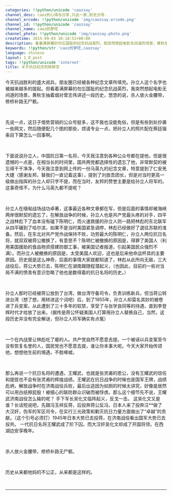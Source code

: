 ```yaml
---
categories: !!python/unicode 'caozsay'
channel_desc: caoz的心得与分享,只此一家,别无分号.
channel_ercode: !!python/unicode 'img/caozsay.ercode.png'
channel_id: !!python/unicode 'caozsay'
channel_name: caoz的梦呓
channel_photo: !!python/unicode 'img/caozsay.photo.png'
createtime: 2015-09-03 10:18:52+00:00
description: 看着满屏幕的勿忘国耻的纪念抗战英烈，我突然想起电影无间道的场景，黄秋生抽着烟对曾志伟讲述一段历史，悠悠的说，杀人放火金腰带，修桥补路无尸骸。
keywords: !!python/str 'caoz的梦呓,caozsay'
language: chinese
layout: 1_0_post
tags: !!python/unicode 'internet'
title: 关于抗日纪念的碎碎念
---
```

<div class="rich_media_content" id="js_content">
<p style="white-space: normal;">
         今天抗战胜利的盛大阅兵，朋友圈已经被各种纪念文章所填充。孙立人这个名字也被越来越多的提起。但看着满屏幕的勿忘国耻的纪念抗战英烈，我突然想起电影无间道的场景，黄秋生抽着烟对曾志伟讲述一段历史，悠悠的说，杀人放火金腰带，修桥补路无尸骸。
        </p>
<p style="white-space: normal;">
<br/>
</p>
<p style="white-space: normal;">
         先说一点，这日子借势营销的公众号挺多，这不我也没能免俗，但是有些到处抄袭一些网文，然后随便配几个图的那些，烦请专业一点，把孙立人的照片配在蔡廷锴条目下算怎么一回事啊。
         <br/>
</p>
<p style="white-space: normal;">
<br/>
</p>
<p style="white-space: normal;">
         下面说说孙立人，中国抗日第一名将，今天我注意到各种公众号都在提他，但是很遗憾的一点是，在相当长的时间里，国共两党都选择性的遗忘了他，非常默契的被忘得干干净净，今天我注意到网上传的一份马英九的纪念文章，特意提到了仁安羌大捷（感谢友邦，替我们一直记着这事），提到了刘放吾团长，但是对当时更高一级做出指挥的孙立人却只字不提，而在当时，友邦的赞誉主要是给孙立人将军的。这事奇怪不，为什么马英九都不提呢？
        </p>
<p style="white-space: normal;">
<br/>
</p>
<p style="white-space: normal;">
         孙立人在缅甸战场战功卓著，这事最近各种文章都在写，但是后面的事情却被海峡两岸很默契的遗忘了，在解放战争的时候，孙立人也是共产党最头疼的对手，四平之战林彪下了血本没有磕下陈明仁，而火速救援的孙立人则一路把林彪的东北联军从四平碾到了哈尔滨，如果不是当时美国紧急调停，林彪已经做好了退往苏联的准备。然后，在东北对共产党作战保持不败，功劳最大的陈明仁，孙立人两位抗日名将，就双双被蒋公撤换了，有意思不？陈明仁被撤换的原因是，得罪了美国人（利用美国援助的食品物资搭建防御工事，被美国记者报道，引起美国民众强烈不满）。而孙立人被撤换的原因是，太受美国人欢迎，这也是后来他命运杯具的主要原因。历史就是这么神奇，后面的事情大家就都知道了，林彪从此所向无敌，三大战役后，蒋公大势已去，陈明仁在湖南跟随程潜起义，（也因此，目前的一些对当局不满的愤青有意识忽略了他也是数得着的抗日名将的历史。）
        </p>
<p style="white-space: normal;">
<br/>
</p>
<p style="white-space: normal;">
         孙立人那时已经被蒋公放到了台湾，做台湾守备司令，负责训练新兵，但当蒋公转进台湾（想了想，用转进这个词吧）后，到了1955年，孙立人却莫名其妙的被卷进了兵变案，从此遭到了三十多年的软禁，享受了与张学良同等的待遇，直到李登辉时代才给放了出来。（据传是蒋公怀疑美国人打算用孙立人替换自己，当然，这段历史并没有完全解谜，但孙立人将军确实有点冤）
        </p>
<p style="white-space: normal;">
<br/>
</p>
<p style="white-space: normal;">
         一个在内战里让林彪吃了瘪的人。共产党自然不愿意去提。一个被诬以兵变案至今没有恢复名誉的人，国民党也不愿意去提，谁让你本事大呢。今天大家开始传颂他，想想他生前的境遇，不胜唏嘘。
        </p>
<p style="white-space: normal;">
<br/>
</p>
<p style="white-space: normal;">
         那么再说一个抗日名将的遭遇，王耀武，也就是张灵甫的恩公，没有王耀武的信任和提拔也不会有张灵甫的辉煌战绩。王耀武在抗日战争的时候也是国军王牌，战绩彪炳，解放战争时在济南战役兵败，最后出逃因为如厕的时候太讲究，好像是居然可以用白纸擦屁股！被细心的联防群众识破而被俘虏。那么这个细节先不说，王耀武济南战役怎么输的呢？ 手下军长吴化文临阵起义，反戈一击。 这吴化文又是谁？长话短说吧，先跟冯玉祥反蒋，后投奔蒋公反冯，日本人来了投奔汪**做了大汉奸，伪军的军区司令，在实行三光政策和剿灭抗日力量方面做出了“卓越”的贡献。（这个引号必须打）1945年日本大势已去投蒋，在济南战役看出国军大势已去投共。 一代抗日名将王耀武成了阶下囚，而大汉奸吴化文却成了开国将领，在西湖边安享晚年。
        </p>
<p style="white-space: normal;">
<br/>
</p>
<p style="white-space: normal;">
         杀人放火金腰带，修桥补路无尸骸。
        </p>
<p style="white-space: normal;">
<br/>
</p>
<p style="white-space: normal;">
         历史从来都他妈的不公正，从来都是这样的。
        </p>
<p style="white-space: normal;">
<br/>
</p>
<hr style="white-space: normal;"/>
<p>
<br/>
</p>
</div>